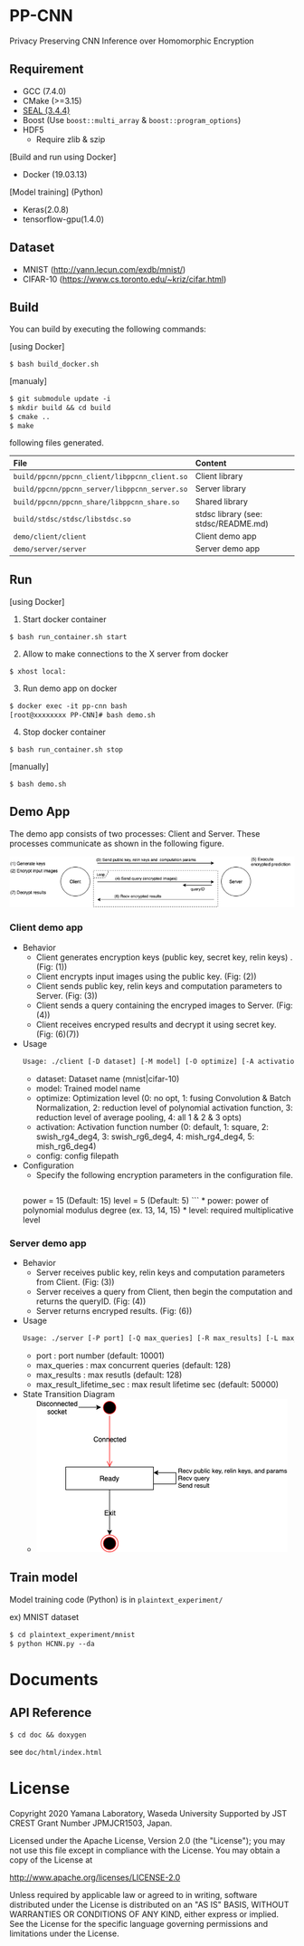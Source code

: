 # PP-CNN
Privacy Preserving CNN Inference over Homomorphic Encryption

## Requirement
- GCC (7.4.0)
- CMake (>=3.15)
- [SEAL (3.4.4)](https://github.com/microsoft/SEAL/tree/3.4.4)
- Boost (Use `boost::multi_array` & `boost::program_options`)
- HDF5
  - Require zlib & szip

[Build and run using Docker]
- Docker (19.03.13) 

[Model training] (Python)
- Keras(2.0.8)
- tensorflow-gpu(1.4.0)

## Dataset
- MNIST (http://yann.lecun.com/exdb/mnist/)
- CIFAR-10 (https://www.cs.toronto.edu/~kriz/cifar.html)

## Build
You can build by executing the following commands:

[using Docker]
```
$ bash build_docker.sh
```

[manualy]
```
$ git submodule update -i
$ mkdir build && cd build
$ cmake ..
$ make
```

following files generated.

| File | Content |
|:---|:---|
| `build/ppcnn/ppcnn_client/libppcnn_client.so` | Client library |
| `build/ppcnn/ppcnn_server/libppcnn_server.so` | Server library |
| `build/ppcnn/ppcnn_share/libppcnn_share.so` | Shared library |
| `build/stdsc/stdsc/libstdsc.so` | stdsc library (see: stdsc/README.md) |
| `demo/client/client` | Client demo app |
| `demo/server/server` | Server demo app |


## Run

[using Docker]

1. Start docker container
```
$ bash run_container.sh start
```
2. Allow to make connections to the X server from docker
```
$ xhost local:
```
3. Run demo app on docker
```
$ docker exec -it pp-cnn bash
[root@xxxxxxxx PP-CNN]# bash demo.sh
```
4. Stop docker container
```
$ bash run_container.sh stop
```


[manually]
```
$ bash demo.sh
```

## Demo App
The demo app consists of two processes: Client and Server. These processes communicate as shown in the following figure.

![](doc/images/pp-cnn_design-flow.png)

### Client demo app
* Behavior
    * Client generates encryption keys (public key, secret key, relin keys) . (Fig: (1))
    * Client encrypts input images using the public key. (Fig: (2))
    * Client sends public key, relin keys and computation parameters to Server. (Fig: (3))
    * Client sends a query containing the encryped images to Server. (Fig: (4))
    * Client receives encryped results and decrypt it using secret key. (Fig: (6)(7))
* Usage
    ```sh
    Usage: ./client [-D dataset] [-M model] [-O optimize] [-A activation] [-C config]
    ```
    * dataset: Dataset name  (mnist|cifar-10)
    * model: Trained model name
    * optimize: Optimization level (0: no opt, 1: fusing Convolution & Batch Normalization, 2: reduction level of polynomial activation function, 3: reduction level of average pooling, 4: all 1 & 2 & 3 opts)
    * activation: Activation function number (0: default, 1: square, 2: swish_rg4_deg4, 3: swish_rg6_deg4, 4: mish_rg4_deg4, 5: mish_rg6_deg4)
    * config: config filepath
* Configuration
    * Specify the following encryption parameters in the configuration file.
        ```
	power = 15   (Default: 15)
	level = 5    (Default: 5)
        ```
        * power: power of polynomial modulus degree (ex. 13, 14, 15)
        * level: required multiplicative level

### Server demo app
* Behavior
    * Server receives public key, relin keys and computation parameters from Client. (Fig: (3))
    * Server receives a query from Client, then begin the computation and returns the queryID. (Fig: (4))
    * Server returns encryped results. (Fig: (6))
* Usage
    ```sh
    Usage: ./server [-P port] [-Q max_queries] [-R max_results] [-L max_result_lifetime_sec]
    ```
    * port : port number (default: 10001)
    * max_queries : max concurrent queries (default: 128)
    * max_results : max resutls (default: 128)
    * max_result_lifetime_sec : max result lifetime sec (default: 50000)
* State Transition Diagram
    * ![](doc/images/pp-cnn_design-state-server.png)

## Train model
Model training code (Python) is in `plaintext_experiment/`

ex) MNIST dataset
```
$ cd plaintext_experiment/mnist
$ python HCNN.py --da
```

# Documents

## API Reference
```
$ cd doc && doxygen
```
see `doc/html/index.html`

# License
Copyright 2020 Yamana Laboratory, Waseda University
Supported by JST CREST Grant Number JPMJCR1503, Japan.

Licensed under the Apache License, Version 2.0 (the "License");
you may not use this file except in compliance with the License.
You may obtain a copy of the License at

http://www.apache.org/licenses/LICENSE-2.0

Unless required by applicable law or agreed to in writing, software
distributed under the License is distributed on an "AS IS" BASIS,
WITHOUT WARRANTIES OR CONDITIONS OF ANY KIND, either express or implied.
See the License for the specific language governing permissions and
limitations under the License.

